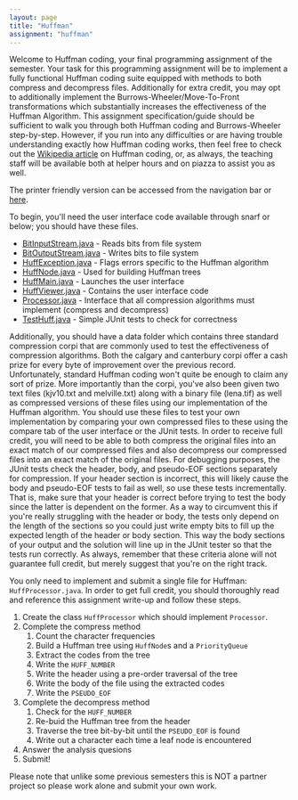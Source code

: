 ```yaml
---
layout: page
title: "Huffman"
assignment: "huffman"
---
```


Welcome to Huffman coding, your final programming assignment of the semester.  Your task for this programming assignment will be to implement a fully functional Huffman coding suite equipped with methods to both compress and decompress files.  Additionally for extra credit, you may opt to additionally implement the Burrows-Wheeler/Move-To-Front transformations which substantially increases the effectiveness of the Huffman Algorithm.  This assignment specification/guide should be sufficient to walk you through both Huffman coding and Burrows-Wheeler step-by-step.  However, if you run into any difficulties or are having trouble understanding exactly how Huffman coding works, then feel free to check out the [Wikipedia article](https://en.wikipedia.org/wiki/Huffman_coding) on Huffman coding, or, as always, the teaching staff will be available both at helper hours and on piazza to assist you as well.

The printer friendly version can be accessed from the navigation bar or [here](compsci201.github.io/huffman/printer-friendly.html).

To begin, you'll need the user interface code available through snarf or below; you should have these files.

- [BitInputStream.java](compsci201.github.io/huffman/code/BitInputStream.html) - Reads bits from file system
- [BitOutputStream.java](compsci201.github.io/huffman/code/BitOutputputStream.html) - Writes bits to file system
- [HuffException.java](compsci201.github.io/huffman/code/HuffException.html) - Flags errors specific to the Huffman algorithm
- [HuffNode.java](compsci201.github.io/huffman/code/HuffNode.html) - Used for building Huffman trees
- [HuffMain.java](compsci201.github.io/huffman/code/HuffMain.html) - Launches the user interface
- [HuffViewer.java](compsci201.github.io/huffman/code/HuffViewer.html) - Contains the user interface code
- [Processor.java](compsci201.github.io/huffman/code/Processor.html) - Interface that all compression algorithms must implement (compress and decompress)
- [TestHuff.java](compsci201.github.io/huffman/code/TestHuff.html) - Simple JUnit tests to check for correctness

Additionally, you should have a data folder which contains three standard compression corpi that are commonly used to test the effectiveness of compression algorithms.  Both the calgary and canterbury corpi offer a cash prize for every byte of improvement over the previous record.  Unfortunately, standard Huffman coding won't quite be enough to claim any sort of prize.  More importantly than the corpi, you've also been given two text files (kjv10.txt and melville.txt) along with a binary file (lena.tif) as well as compressed versions of these files using our implementation of the Huffman algorithm.  You should use these files to test your own implementation by comparing your own compressed files to these using the compare tab of the user interface or the JUnit tests.  In order to receive full credit, you will need to be able to both compress the original files into an exact match of our compressed files and also decompress our compressed files into an exact match of the original files.  For debugging purposes, the JUnit tests check the header, body, and pseudo-EOF sections separately for compression.  If your header section is incorrect, this will likely cause the body and pseudo-EOF tests to fail as well, so use these tests incrementally.  That is, make sure that your header is correct before trying to test the body since the latter is dependent on the former.  As a way to circumvent this if you're really struggling with the header or body, the tests only depend on the length of the sections so you could just write empty bits to fill up the expected length of the header or body section.  This way the body sections of your output and the solution will line up in the JUnit tester so that the tests run correctly.  As always, remember that these criteria alone will not guarantee full credit, but merely suggest that you're on the right track.

You only need to implement and submit a single file for Huffman: `HuffProcessor.java`.  In order to get full credit, you should thoroughly read and reference this assignment write-up and follow these steps.

1. Create the class `HuffProcessor` which should implement `Processor`.
2. Complete the compress method
    1. Count the character frequencies
    2. Build a Huffman tree using `HuffNode`s and a `PriorityQueue`
    3. Extract the codes from the tree
    4. Write the `HUFF_NUMBER`
    5. Write the header using a pre-order traversal of the tree
    6. Write the body of the file using the extracted codes
    7. Write the `PSEUDO_EOF`
3. Complete the decompress method
    1. Check for the `HUFF_NUMBER`
    2. Re-buid the Huffman tree from the header
    3. Traverse the tree bit-by-bit until the `PSEUDO_EOF` is found
    4. Write out a character each time a leaf node is encountered
4. Answer the analysis quesions
5. Submit!

Please note that unlike some previous semesters this is NOT a partner project so please work alone and submit your own work.
